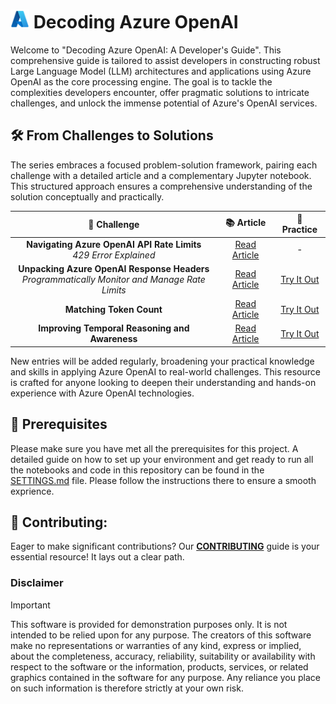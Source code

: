 # <img src="./utils/images/azure_logo.png" alt="Azure Logo" style="width:30px;height:30px;"/> Decoding Azure OpenAI

Welcome to "Decoding Azure OpenAI: A Developer's Guide". This comprehensive guide is tailored to assist developers in constructing robust Large Language Model (LLM) architectures and applications using Azure OpenAI as the core processing engine. The goal is to tackle the complexities developers encounter, offer pragmatic solutions to intricate challenges, and unlock the immense potential of Azure's OpenAI services.


## 🛠️ From Challenges to Solutions

The series embraces a focused problem-solution framework, pairing each challenge with a detailed article and a complementary Jupyter notebook. This structured approach ensures a comprehensive understanding of the solution conceptually and practically.


| 🚩 **Challenge** | 📚 **Article** | 📓 **Practice** |
|:----------------:|:--------------:|:---------------:|
| **Navigating Azure OpenAI API Rate Limits**<br>_429 Error Explained_ | [Read Article](https://pabloaicorner.hashnode.dev/error-429-explained-navigating-azure-openai-api-rate-limits) | - |
| **Unpacking Azure OpenAI Response Headers**<br>_Programmatically Monitor and Manage Rate Limits_ | [Read Article](https://pabloaicorner.hashnode.dev/how-to-extract-and-analyze-azure-openai-response-headers) | [Try It Out](https://github.com/pablosalvador10/gbbai-azure-ai-aoai/blob/main/01-headers-api-response.ipynb) |
| **Matching Token Count** | [Read Article](link-to-article) | [Try It Out](link-to-notebook) |
| **Improving Temporal Reasoning and Awareness** | [Read Article](link-to-article) | [Try It Out](link-to-notebook) |



New entries will be added regularly, broadening your practical knowledge and skills in applying Azure OpenAI to real-world challenges. This resource is crafted for anyone looking to deepen their understanding and hands-on experience with Azure OpenAI technologies.

## 🔧 Prerequisites

Please make sure you have met all the prerequisites for this project. A detailed guide on how to set up your environment and get ready to run all the notebooks and code in this repository can be found in the [SETTINGS.md](SETTINGS.md) file. Please follow the instructions there to ensure a smooth exprience.

## 💼 Contributing:

Eager to make significant contributions? Our **[CONTRIBUTING](./CONTRIBUTING.md)** guide is your essential resource! It lays out a clear path.

### Disclaimer
> [!IMPORTANT]
> This software is provided for demonstration purposes only. It is not intended to be relied upon for any purpose. The creators of this software make no representations or warranties of any kind, express or implied, about the completeness, accuracy, reliability, suitability or availability with respect to the software or the information, products, services, or related graphics contained in the software for any purpose. Any reliance you place on such information is therefore strictly at your own risk.